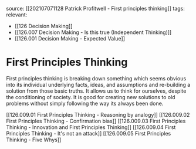source: [[202107071128 Patrick Profitwell - First principles thinking]]
tags:
relevant:
- [[126 Decision Making]]
- [[126.007 Decision Making - Is this true (Independent Thinking)]]
- [[126.001 Decision Making - Expected Value]]

# First Principles Thinking

First principles thinking is breaking down something which seems obvious into its individual underlying facts, ideas, and assumptions and re-building a solution from those basic truths. It allows us to think for ourselves, despite the conditioning of society. It is good for creating new solutions to old problems without simply following the way its always been done.

[[126.009.01 First Principles Thinking - Reasoning by analogy]]
[[126.009.02 First Principles Thinking - Confirmation bias]]
[[126.009.03 First Principles Thinking - Innovation and First Principles Thinking]]
[[126.009.04 First Principles Thinking - It's not an attack]]
[[126.009.05 First Principles Thinking - Five Whys]]
